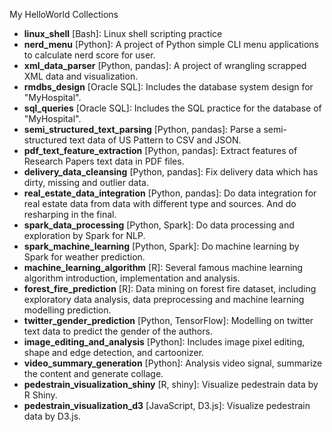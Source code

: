 My HelloWorld Collections

- **linux_shell** [Bash]: Linux shell scripting practice
- **nerd_menu** [Python]: A project of Python simple CLI menu applications to calculate nerd score for user.
- **xml_data_parser** [Python, pandas]: A project of wrangling scrapped XML data and visualization.
- **rmdbs_design** [Oracle SQL]: Includes the database system design for "MyHospital".
- **sql_queries** [Oracle SQL]: Includes the SQL practice for the database of "MyHospital".
- **semi_structured_text_parsing** [Python, pandas]: Parse a semi-structured text data of US Pattern to CSV and JSON.
- **pdf_text_feature_extraction** [Python, pandas]: Extract features of Research Papers text data in PDF files.
- **delivery_data_cleansing** [Python, pandas]: Fix delivery data which has dirty, missing and outlier data.
- **real_estate_data_integration** [Python, pandas]: Do data integration for real estate data from data with different type and sources. And do resharping in the final.
- **spark_data_processing** [Python, Spark]: Do data processing and exploration by Spark for NLP.
- **spark_machine_learning** [Python, Spark]: Do machine learning by Spark for weather prediction.
- **machine_learning_algorithm** [R]: Several famous machine learning algorithm introduction, implementation and analysis.
- **forest_fire_prediction** [R]: Data mining on forest fire dataset, including exploratory data analysis, data preprocessing and machine learning modelling prediction.
- **twitter_gender_prediction** [Python, TensorFlow]: Modelling on twitter text data to predict the gender of the authors.
- **image_editing_and_analysis** [Python]: Includes image pixel editing, shape and edge detection, and cartoonizer.
- **video_summary_generation** [Python]: Analysis video signal, summarize the content and generate collage.
- **pedestrain_visualization_shiny** [R, shiny]: Visualize pedestrain data by R Shiny.
- **pedestrain_visualization_d3** [JavaScript, D3.js]: Visualize pedestrain data by D3.js.

